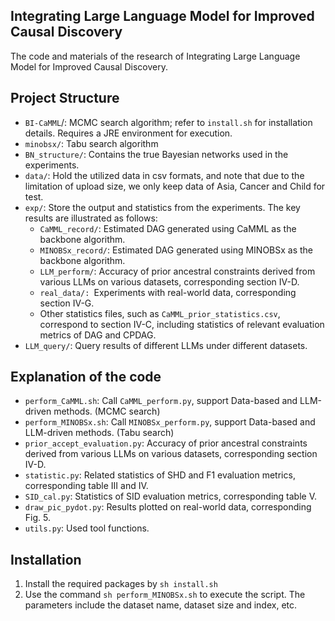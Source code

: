
## Integrating Large Language Model for Improved Causal Discovery

The code and materials of the research of Integrating Large Language Model for Improved Causal Discovery.

## Project Structure

- `BI-CaMML`/: MCMC search algorithm; refer to `install.sh` for installation details. Requires a JRE environment for execution.
- `minobsx/`: Tabu search algorithm
- `BN_structure/`: Contains the true Bayesian networks used in the experiments.
- `data/`: Hold the utilized data in csv formats, and note that due to the limitation of upload size, we only keep data of Asia, Cancer and Child for test.
- `exp/`: Store the output and statistics from the experiments. The key results are illustrated as follows:
  - `CaMML_record/`: Estimated DAG generated using CaMML as the backbone algorithm.
  - `MINOBSx_record/`: Estimated DAG generated using MINOBSx as the backbone algorithm.
  - `LLM_perform/`: Accuracy of prior ancestral constraints derived from various LLMs on various datasets, corresponding section IV-D.
  - `real_data/: `Experiments with real-world data, corresponding section IV-G.
  - Other statistics files, such as  `CaMML_prior_statistics.csv`, correspond to section IV-C, including statistics of relevant evaluation metrics of DAG and CPDAG.
- `LLM_query/`: Query results of different LLMs under different datasets.

## Explanation of the code

- `perform_CaMML.sh`: Call `CaMML_perform.py`, support Data-based and LLM-driven methods. (MCMC search)
- `perform_MINOBSx.sh`:  Call `MINOBSx_perform.py`, support Data-based and LLM-driven methods. (Tabu search)
- `prior_accept_evaluation.py`:  Accuracy of prior ancestral constraints derived from various LLMs on various datasets, corresponding section IV-D.
- `statistic.py`: Related statistics of SHD and F1 evaluation metrics, corresponding table III and IV.
- `SID_cal.py`: Statistics of SID evaluation metrics, corresponding table V.
- `draw_pic_pydot.py`: Results plotted on real-world data, corresponding Fig. 5.
- `utils.py`: Used tool functions.

## Installation

1. Install the required packages by `sh install.sh`
2. Use the command `sh perform_MINOBSx.sh` to execute the script. The parameters include the dataset name, dataset size and index, etc.
